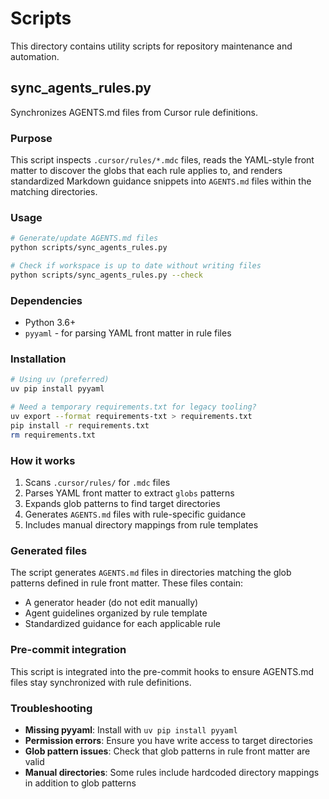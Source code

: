 # Scripts

This directory contains utility scripts for repository maintenance and automation.

## sync_agents_rules.py

Synchronizes AGENTS.md files from Cursor rule definitions.

### Purpose

This script inspects `.cursor/rules/*.mdc` files, reads the YAML-style front matter to discover the globs that each rule applies to, and renders standardized Markdown guidance snippets into `AGENTS.md` files within the matching directories.

### Usage

```bash
# Generate/update AGENTS.md files
python scripts/sync_agents_rules.py

# Check if workspace is up to date without writing files
python scripts/sync_agents_rules.py --check
```

### Dependencies

- Python 3.6+
- `pyyaml` - for parsing YAML front matter in rule files

### Installation

```bash
# Using uv (preferred)
uv pip install pyyaml

# Need a temporary requirements.txt for legacy tooling?
uv export --format requirements-txt > requirements.txt
pip install -r requirements.txt
rm requirements.txt
```

### How it works

1. Scans `.cursor/rules/` for `.mdc` files
2. Parses YAML front matter to extract `globs` patterns
3. Expands glob patterns to find target directories
4. Generates `AGENTS.md` files with rule-specific guidance
5. Includes manual directory mappings from rule templates

### Generated files

The script generates `AGENTS.md` files in directories matching the glob patterns defined in rule front matter. These files contain:

- A generator header (do not edit manually)
- Agent guidelines organized by rule template
- Standardized guidance for each applicable rule

### Pre-commit integration

This script is integrated into the pre-commit hooks to ensure AGENTS.md files stay synchronized with rule definitions.

### Troubleshooting

- **Missing pyyaml**: Install with `uv pip install pyyaml`
- **Permission errors**: Ensure you have write access to target directories
- **Glob pattern issues**: Check that glob patterns in rule front matter are valid
- **Manual directories**: Some rules include hardcoded directory mappings in addition to glob patterns
